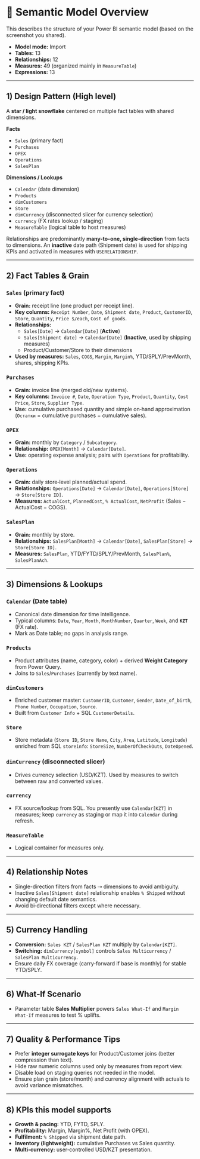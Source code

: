# 🧭 Semantic Model Overview

This describes the structure of your Power BI semantic model (based on the screenshot you shared).

- **Model mode:** Import  
- **Tables:** 13  
- **Relationships:** 12  
- **Measures:** 49 (organized mainly in `MeasureTable`)  
- **Expressions:** 13  

---

## 1) Design Pattern (High level)
A **star / light snowflake** centered on multiple fact tables with shared dimensions.

**Facts**
- `Sales` (primary fact)
- `Purchases`
- `OPEX`
- `Operations`
- `SalesPlan`

**Dimensions / Lookups**
- `Calendar` (date dimension)
- `Products`
- `dimCustomers`
- `Store`
- `dimCurrency` (disconnected slicer for currency selection)
- `currency` (FX rates lookup / staging)
- `MeasureTable` (logical table to host measures)

Relationships are predominantly **many-to-one, single-direction** from facts to dimensions. An **inactive** date path (Shipment date) is used for shipping KPIs and activated in measures with `USERELATIONSHIP`.

---

## 2) Fact Tables & Grain

### `Sales` (primary fact)
- **Grain:** receipt line (one product per receipt line).  
- **Key columns:** `Receipt Number`, `Date`, `Shipment date`, `Product`, `CustomerID`, `Store`, `Quantity`, `Price $/each`, `Cost of goods`.  
- **Relationships:**
  - `Sales[Date]` → `Calendar[Date]` (**Active**)
  - `Sales[Shipment date]` → `Calendar[Date]` (**Inactive**, used by shipping measures)
  - Product/Customer/Store to their dimensions
- **Used by measures:** `Sales`, `COGS`, `Margin`, `Margin%`, YTD/SPLY/PrevMonth, shares, shipping KPIs.

### `Purchases`
- **Grain:** invoice line (merged old/new systems).  
- **Key columns:** `Invoice #`, `Date`, `Operation Type`, `Product`, `Quantity`, `Cost Price`, `Store`, `Supplier Type`.  
- **Use:** cumulative purchased quantity and simple on‑hand approximation (`Остатки` = cumulative purchases − cumulative sales).

### `OPEX`
- **Grain:** monthly by `Category` / `Subcategory`.  
- **Relationship:** `OPEX[Month]` → `Calendar[Date]`.  
- **Use:** operating expense analysis; pairs with `Operations` for profitability.

### `Operations`
- **Grain:** daily store‑level planned/actual spend.  
- **Relationships:** `Operations[Date]` → `Calendar[Date]`, `Operations[Store]` → `Store[Store ID]`.  
- **Measures:** `ActualCost`, `PlannedCost`, `% ActualCost`, `NetProfit` (Sales − ActualCost − COGS).

### `SalesPlan`
- **Grain:** monthly by store.  
- **Relationships:** `SalesPlan[Month]` → `Calendar[Date]`, `SalesPlan[Store]` → `Store[Store ID]`.  
- **Measures:** `SalesPlan`, YTD/FYTD/SPLY/PrevMonth, `SalesPlan%`, `SalesPlanAch`.

---

## 3) Dimensions & Lookups

### `Calendar` (Date table)
- Canonical date dimension for time intelligence.  
- Typical columns: `Date`, `Year`, `Month`, `MonthNumber`, `Quarter`, `Week`, and **`KZT`** (FX rate).  
- Mark as Date table; no gaps in analysis range.

### `Products`
- Product attributes (name, category, color) + derived **Weight Category** from Power Query.  
- Joins to `Sales`/`Purchases` (currently by text name).

### `dimCustomers`
- Enriched customer master: `CustomerID`, `Customer`, `Gender`, `Date_of_birth`, `Phone Number`, `Occupation`, `Source`.  
- Built from `Customer Info` + SQL `CustomerDetails`.

### `Store`
- Store metadata (`Store ID`, `Store Name`, `City`, `Area`, `Latitude`, `Longitude`) enriched from SQL `storeinfo`: `StoreSize`, `NumberOfCheckOuts`, `DateOpened`.

### `dimCurrency` (disconnected slicer)
- Drives currency selection (USD/KZT). Used by measures to switch between raw and converted values.

### `currency`
- FX source/lookup from SQL. You presently use `Calendar[KZT]` in measures; keep `currency` as staging or map it into `Calendar` during refresh.

### `MeasureTable`
- Logical container for measures only.

---

## 4) Relationship Notes
- Single-direction filters from facts ⇢ dimensions to avoid ambiguity.  
- Inactive `Sales[Shipment date]` relationship enables `% Shipped` without changing default date semantics.  
- Avoid bi‑directional filters except where necessary.

---

## 5) Currency Handling
- **Conversion:** `Sales KZT` / `SalesPlan KZT` multiply by `Calendar[KZT]`.  
- **Switching:** `dimCurrency[symbol]` controls `Sales Multicurrency` / `SalesPlan Multicurrency`.  
- Ensure daily FX coverage (carry‑forward if base is monthly) for stable YTD/SPLY.

---

## 6) What‑If Scenario
- Parameter table **Sales Multiplier** powers `Sales What‑If` and `Margin What‑If` measures to test % uplifts.

---

## 7) Quality & Performance Tips
- Prefer **integer surrogate keys** for Product/Customer joins (better compression than text).  
- Hide raw numeric columns used only by measures from report view.  
- Disable load on staging queries not needed in the model.  
- Ensure plan grain (store/month) and currency alignment with actuals to avoid variance mismatches.

---

## 8) KPIs this model supports
- **Growth & pacing:** YTD, FYTD, SPLY.  
- **Profitability:** Margin, Margin%, Net Profit (with OPEX).  
- **Fulfilment:** `% Shipped` via shipment date path.  
- **Inventory (lightweight):** cumulative Purchases vs Sales quantity.  
- **Multi‑currency:** user‑controlled USD/KZT presentation.
